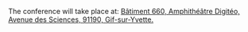 The conference will take place at: <a href="https://maps.app.goo.gl/bYHPXt3mS89jBxNE7">Bâtiment 660, Amphithéâtre Digitéo, Avenue des Sciences, 91190, Gif-sur-Yvette.</a>
